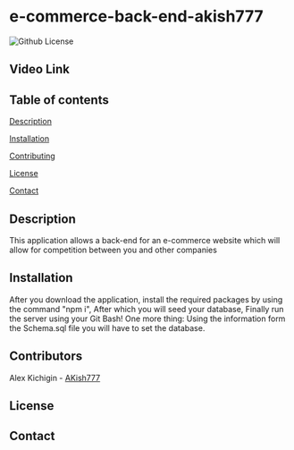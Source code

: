 # e-commerce-back-end-akish777

![Github License](https://img.shields.io/badge/license-MIT-blue.svg)

## Video Link

## Table of contents
[Description](#description)

[Installation](#Installation)

[Contributing](#contributing)

[License](#license)

[Contact](#Contact)

## Description
This application allows a back-end for an e-commerce website which will allow for competition between you and other companies

## Installation
After you download the application, install the required packages by using the command "npm i", After which you will seed your database, Finally run the server using your Git Bash! One more thing: Using the information form the Schema.sql file you will have to set the database.

## Contributors
Alex Kichigin - [AKish777](https://github.com/AKish777)

## License

## Contact
